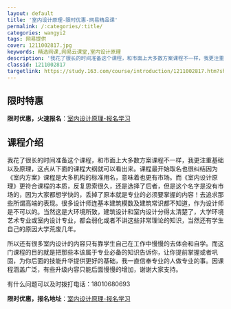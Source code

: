 ```yaml
---
layout: default
title: '室内设计原理-限时优惠-网易精品课'
permalink: /:categories/:title/
categories: wangyi2
tags: 网易提供
cover: 1211002817.jpg
keywords: 精选网课,网易云课堂,室内设计原理
description: '我花了很长的时间准备这个课程，和市面上大多数方案课程不一样，我更注重基础以及原理，这点从下面的课程大纲就可以看出来。课程'
classid: 1211002817
targetlink: https://study.163.com/course/introduction/1211002817.htm?share=1&shareId=1025206652&utm_campaign=share&utm_medium=iphoneShare&utm_source=&utm_u=1025206652
---
```


## 限时特惠

**限时优惠，火速报名**：[室内设计原理-报名学习](https://study.163.com/course/introduction/1211002817.htm?share=1&shareId=1025206652&utm_campaign=share&utm_medium=iphoneShare&utm_source=&utm_u=1025206652)

## 课程介绍

我花了很长的时间准备这个课程，和市面上大多数方案课程不一样，我更注重基础以及原理，这点从下面的课程大纲就可以看出来。课程最开始取名也很纠结因为《室内方案》课程是大多机构的标准用名，意味着也更有市场。而《室内设计原理》更符合课程的本质，反复思索很久，还是选择了后者，但是这个名字是没有市场的，因为大家都想学快的，丢掉了原本就是专业的必须要掌握的内容！去追求那些所谓高端的表现。很多设计师连基本建筑模数及建筑常识都不知道，作为设计师是不可以的。当然这是大环境所致，建筑设计和室内设计分得太清楚了，大学环境艺术专业或室内设计专业，都会弱化或者不讲这些非常理论的知识，当然还有学生自己的原因大学荒废几年。

所以还有很多室内设计的内容只有靠学生自己在工作中慢慢的去体会和自学。而这门课程的目的就是把那些本该属于专业必备的知识告诉你，让你提前掌握或者巩固，为你后面的技能升华提供更好的基础，我一直信奉专业的人做专业的事。因课程涵盖广泛，有些升级内容只能后面慢慢的增加，谢谢大家支持。

有什么问题可以及时拨打电话：18010680693

**限时优惠，报名地址**：[室内设计原理-报名学习](https://study.163.com/course/introduction/1211002817.htm?share=1&shareId=1025206652&utm_campaign=share&utm_medium=iphoneShare&utm_source=&utm_u=1025206652)

